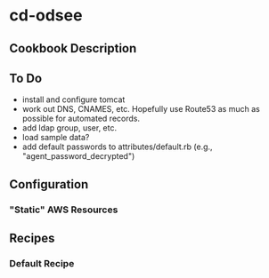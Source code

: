 # cd-odsee

## Cookbook Description

## To Do

* install and configure tomcat
* work out DNS, CNAMES, etc. Hopefully use Route53 as much as possible for automated records.
* add ldap group, user, etc.
* load sample data?
* add default passwords to attributes/default.rb (e.g., "agent_password_decrypted")


## Configuration

### "Static" AWS Resources

## Recipes

### Default Recipe



